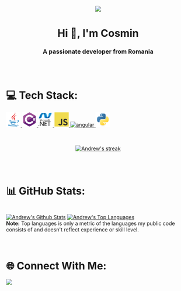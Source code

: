 
<p align="center">
  <img  src="https://user-images.githubusercontent.com/67194519/173735367-b75edb3b-61ec-4323-a10f-5d98e1d7b97a.gif" />
  </p>
<h1 align="center">Hi 👋, I'm Cosmin</h1>
<h3 align="center">A passionate developer from Romania</h3>

<br>
<br>

# 💻 Tech Stack:
<p align="left"> 
  <a href="https://www.java.com" target="_blank" rel="noreferrer"> <img src="https://raw.githubusercontent.com/devicons/devicon/master/icons/java/java-original.svg" alt="java" width="40" height="40"/> </a>
  <a href="https://www.w3schools.com/cs/" target="_blank" rel="noreferrer"> <img src="https://raw.githubusercontent.com/devicons/devicon/master/icons/csharp/csharp-original.svg" alt="csharp" width="40" height="40"/> </a>
    <a href="https://dotnet.microsoft.com/" target="_blank" rel="noreferrer"> <img src="https://raw.githubusercontent.com/devicons/devicon/master/icons/dot-net/dot-net-original-wordmark.svg" alt="dotnet" width="40" height="40"/> </a> 
  <a href="https://developer.mozilla.org/en-US/docs/Web/JavaScript" target="_blank" rel="noreferrer"> <img src="https://raw.githubusercontent.com/devicons/devicon/master/icons/javascript/javascript-original.svg" alt="javascript" width="40" height="40"/> </a>
  <a href="https://angular.io" target="_blank" rel="noreferrer"> <img src="https://angular.io/assets/images/logos/angular/angular.svg" alt="angular" width="40" height="40"/> </a> 
  <a href="https://www.python.org" target="_blank" rel="noreferrer"> <img src="https://raw.githubusercontent.com/devicons/devicon/master/icons/python/python-original.svg" alt="python" width="40" height="40"/> </a>

<br> 
<br>
<br>
<p align="center">
    <a href="https://github.com/cosmindevelops/github-readme-streak-stats">
        <img title="🔥 Get streak stats for your profile at git.io/streak-stats" alt="Andrew's streak" src="https://github-readme-streak-stats.herokuapp.com/?user=cosmindevelops&theme=black-ice&hide_border=true&stroke=0000&background=060A0CD0"/>
    </a>
</p>

<br>
<br>

# 📊 GitHub Stats:

  <br/>
    <a href="https://github.com/cosmindevelops/github-readme-stats"><img alt="Andrew's Github Stats" src="https://github-readme-stats.vercel.app/api?username=cosmindevelops&show_icons=true&count_private=true&theme=react&hide_border=true&bg_color=0D1117" /></a>
  <a href="https://github.com/cosmindevelops/github-readme-stats"><img alt="Andrew's Top Languages" src="https://github-readme-stats.vercel.app/api/top-langs/?username=cosmindevelops&langs_count=8&count_private=true&layout=compact&theme=react&hide_border=true&bg_color=0D1117" /></a>
  <br/>
  <b>Note:</b> Top languages is only a metric of the languages my public code consists of and doesn't reflect experience or skill level.

<br>
<br>
<br>

# 🌐 Connect With Me:
<p align="left">

<a href = "https://www.linkedin.com/in/cosminfuica/"><img src="https://img.icons8.com/fluent/48/000000/linkedin.png"/></a>
